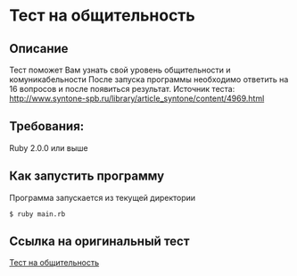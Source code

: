 # Тест на общительность

## Описание
Тест поможет Вам узнать свой уровень общительности и комуникабельности
После запуска программы необходимо ответить на 16 вопросов и после появиться результат.
Источник теста: http://www.syntone-spb.ru/library/article_syntone/content/4969.html

## Требования:
Ruby 2.0.0 или выше

## Как запустить программу
Программа запускается из текущей директории

```
$ ruby main.rb
```

## Ссылка на оригинальный тест
[Тест на общительность](http://www.syntone-spb.ru/library/article_syntone/content/4969.html)
